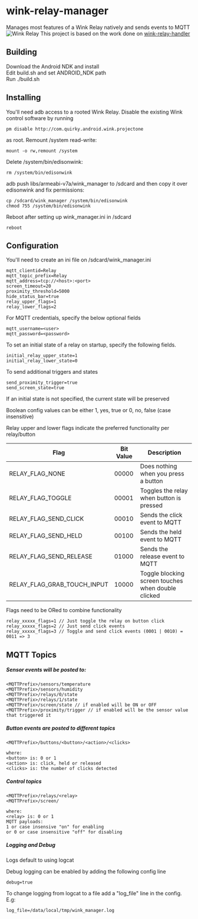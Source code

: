 # wink-relay-manager
Manages most features of a Wink Relay natively and sends events to MQTT
![Wink Relay](https://raw.githubusercontent.com/jimpastos/wink-relay-manager/master/wink-relay.jpg)
This project is based on the work done on [wink-relay-handler](https://github.com/mjg59/wink-relay-handler/)

Building
--------
Download the Android NDK and install <br />
Edit build.sh and set ANDROID_NDK path <br />
Run ./build.sh

Installing
----------

You'll need adb access to a rooted Wink Relay. Disable the existing Wink control software by running


```
pm disable http://com.quirky.android.wink.projectone
```

as root. Remount /system read-write:

```
mount -o rw,remount /system
```

Delete /system/bin/edisonwink:

```
rm /system/bin/edisonwink
```

adb push libs/armeabi-v7a/wink_manager to /sdcard and then copy it over edisonwink and fix permissions:

```
cp /sdcard/wink_manager /system/bin/edisonwink
chmod 755 /system/bin/edisonwink
```

Reboot after setting up wink_manager.ini in /sdcard
```
reboot
```

Configuration
--
You'll need to create an ini file on /sdcard/wink_manager.ini
```
mqtt_clientid=Relay
mqtt_topic_prefix=Relay
mqtt_address=tcp://<host>:<port>
screen_timeout=20
proximity_threshold=5000
hide_status_bar=true
relay_upper_flags=1
relay_lower_flags=2
```
For MQTT credentials, specify the below optional fields
```
mqtt_username=<user>
mqtt_password=<password>
```
To set an initial state of a relay on startup, specify the following fields.
```
initial_relay_upper_state=1
initial_relay_lower_state=0
```
To send additional triggers and states
```
send_proximity_trigger=true
send_screen_state=true
```
If an initial state is not specified, the current state will be preserved

Boolean config values can be either 1, yes, true or 0, no, false (case insensitive)

Relay upper and lower flags indicate the preferred functionality per relay/button

| Flag | Bit Value | Description |
| --- | --- | --- |
| RELAY_FLAG_NONE | 00000 | Does nothing when you press a button |
| RELAY_FLAG_TOGGLE | 00001 | Toggles the relay when button is pressed |
| RELAY_FLAG_SEND_CLICK | 00010 |Sends the click event to MQTT |
| RELAY_FLAG_SEND_HELD | 00100 | Sends the held event to MQTT |
| RELAY_FLAG_SEND_RELEASE |01000 |Sends the release event to MQTT |
| RELAY_FLAG_GRAB_TOUCH_INPUT | 10000 | Toggle blocking screen touches when double clicked |

Flags need to be ORed to combine functionality
```
relay_xxxxx_flags=1 // Just toggle the relay on button click
relay_xxxxx_flags=2 // Just send click events
relay_xxxxx_flags=3 // Toggle and send click events (0001 | 0010) = 0011 => 3
```

MQTT Topics
--------
##### Sensor events will be posted to:
```
<MQTTPrefix>/sensors/temperature
<MQTTPrefix>/sensors/humidity
<MQTTPrefix>/relays/0/state
<MQTTPrefix>/relays/1/state
<MQTTPrefix>/screen/state // if enabled will be ON or OFF
<MQTTPrefix>/proximity/trigger // if enabled will be the sensor value that triggered it
```
#####  Button events are posted to different topics
```
<MQTTPrefix>/buttons/<button>/<action>/<clicks>

where:
<button> is: 0 or 1
<action> is: click, held or released
<clicks> is: the number of clicks detected
```
#####  Control topics
```
<MQTTPrefix>/relays/<relay>
<MQTTPrefix>/screen/

where:
<relay> is: 0 or 1
MQTT payloads:
1 or case insensive "on" for enabling
or 0 or case insensitive "off" for disabling
```
#####  Logging and Debug
Logs default to using logcat

Debug logging can be enabled by adding the following config line
```
debug=true
```
To change logging from logcat to a file add a "log_file" line in the config. E.g:
```
log_file=/data/local/tmp/wink_manager.log
```
